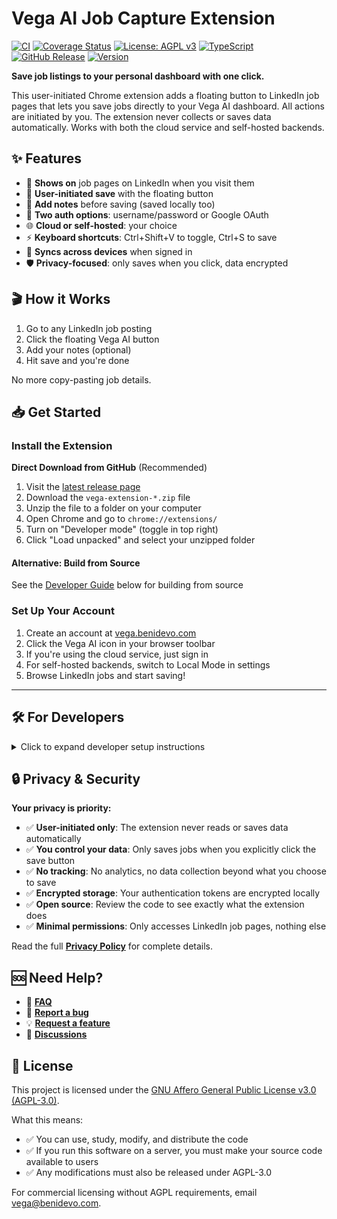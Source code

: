 # Vega AI Job Capture Extension

[![CI](https://github.com/benidevo/vega-ai-extension/actions/workflows/ci.yml/badge.svg)](https://github.com/benidevo/vega-ai-extension/actions/workflows/ci.yml)
[![Coverage Status](https://img.shields.io/badge/Coverage-85.68%25-green.svg)](https://github.com/benidevo/vega-ai-extension)
[![License: AGPL v3](https://img.shields.io/badge/License-AGPL%20v3-blue.svg)](https://www.gnu.org/licenses/agpl-3.0)
[![TypeScript](https://img.shields.io/badge/TypeScript-007ACC?logo=typescript&logoColor=white)](https://www.typescriptlang.org/)
[![GitHub Release](https://img.shields.io/github/v/release/benidevo/vega-ai-extension?logo=github&logoColor=white)](https://github.com/benidevo/vega-ai-extension/releases/latest)
[![Version](https://img.shields.io/badge/version-1.0.1-green.svg)](https://github.com/benidevo/vega-ai-extension/releases)

**Save job listings to your personal dashboard with one click.**

This user-initiated Chrome extension adds a floating button to LinkedIn job pages that lets you save jobs directly to your Vega AI dashboard. All actions are initiated by you. The extension never collects or saves data automatically. Works with both the cloud service and self-hosted backends.

## ✨ Features

- 🎯 **Shows on** job pages on LinkedIn when you visit them
- 💾 **User-initiated save** with the floating button
- 📝 **Add notes** before saving (saved locally too)
- 🔐 **Two auth options**: username/password or Google OAuth
- 🌐 **Cloud or self-hosted**: your choice
- ⚡ **Keyboard shortcuts**: Ctrl+Shift+V to toggle, Ctrl+S to save
- 🔄 **Syncs across devices** when signed in
- 🛡️ **Privacy-focused**: only saves when you click, data encrypted

## 🎬 How it Works

1. Go to any LinkedIn job posting
2. Click the floating Vega AI button
3. Add your notes (optional)
4. Hit save and you're done

No more copy-pasting job details.

## 📥 Get Started

### Install the Extension

**Direct Download from GitHub** (Recommended)

1. Visit the [latest release page](https://github.com/benidevo/vega-ai-extension/releases/latest)
2. Download the `vega-extension-*.zip` file
3. Unzip the file to a folder on your computer
4. Open Chrome and go to `chrome://extensions/`
5. Turn on "Developer mode" (toggle in top right)
6. Click "Load unpacked" and select your unzipped folder

#### Alternative: Build from Source

See the [Developer Guide](#-for-developers) below for building from source

### Set Up Your Account

1. Create an account at [vega.benidevo.com](https://vega.benidevo.com)
2. Click the Vega AI icon in your browser toolbar
3. If you're using the cloud service, just sign in
4. For self-hosted backends, switch to Local Mode in settings
5. Browse LinkedIn jobs and start saving!

---

## 🛠️ For Developers

<details>
<summary>Click to expand developer setup instructions</summary>

### Prerequisites

- Node.js 22+ and npm
- Chrome browser

### Quick Setup

```bash
# Clone and install
git clone https://github.com/benidevo/vega-ai-extension.git
cd vega-ai-extension
npm install

# Build and load
npm run build
```

Then load the `dist` folder as an unpacked extension in Chrome.

### Development Commands

```bash
npm run dev        # Watch mode for development
npm run build      # Production build
npm run test       # Run tests
npm run lint       # Check code style
npm run typecheck  # Check TypeScript types
```

### Configuration

By default, the extension uses username/password auth and connects to the cloud backend. You can change these defaults:

**Backend Modes:**

- Cloud Mode: `https://vega.benidevo.com` (default)
- Local Mode: Your own backend (set host/port in settings)

**Authentication:**

- Username/Password (always available)
- Google OAuth (disabled by default)

To enable Google OAuth, edit `src/config/index.ts`:

```typescript
production: {
  features: {
    enableGoogleAuth: true,
  },
  auth: {
    providers: {
      google: {
        clientId: 'your-google-client-id.apps.googleusercontent.com'
      }
    }
  }
}
```

### Project Structure

The code is organized into these main parts:

- **Background**: Service worker that handles auth, API calls, and messaging
- **Content**: Scripts that run on LinkedIn pages to detect jobs
- **Popup**: The extension popup where users sign in and change settings
- **Services**: Reusable modules for common functionality

### 📚 Documentation

- 📖 **[Development Guide](docs/DEVELOPMENT_GUIDE.md)** - How to build and contribute
- 🏗️ **[Technical Design](docs/TECHNICAL_DESIGN.md)** - Architecture and implementation details

</details>

## 🔒 Privacy & Security

**Your privacy is priority:**

- ✅ **User-initiated only**: The extension never reads or saves data automatically
- ✅ **You control your data**: Only saves jobs when you explicitly click the save button
- ✅ **No tracking**: No analytics, no data collection beyond what you choose to save
- ✅ **Encrypted storage**: Your authentication tokens are encrypted locally
- ✅ **Open source**: Review the code to see exactly what the extension does
- ✅ **Minimal permissions**: Only accesses LinkedIn job pages, nothing else

Read the full **[Privacy Policy](https://vega.benidevo.com/privacy)** for complete details.

## 🆘 Need Help?

- 📖 **[FAQ](https://vega.benidevo.com/#faq)**
- 🐛 **[Report a bug](https://github.com/benidevo/vega-ai-extension/issues)**
- 💡 **[Request a feature](https://github.com/benidevo/vega-ai-extension/issues)**
- 💬 **[Discussions](https://github.com/benidevo/vega-ai-extension/discussions)**

## 📝 License

This project is licensed under the [GNU Affero General Public License v3.0 (AGPL-3.0)](https://www.gnu.org/licenses/agpl-3.0).

What this means:

- ✅ You can use, study, modify, and distribute the code
- ✅ If you run this software on a server, you must make your source code available to users
- ✅ Any modifications must also be released under AGPL-3.0

For commercial licensing without AGPL requirements, email [vega@benidevo.com](mailto:vega@benidevo.com).
